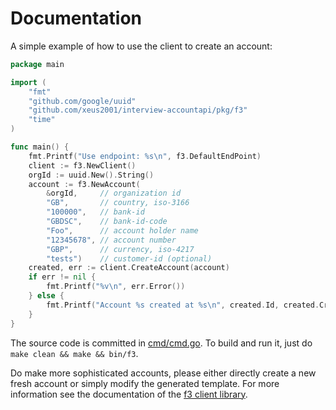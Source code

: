 # Documentation

A simple example of how to use the client to create an account:

```go
package main

import (
	"fmt"
	"github.com/google/uuid"
	"github.com/xeus2001/interview-accountapi/pkg/f3"
	"time"
)

func main() {
	fmt.Printf("Use endpoint: %s\n", f3.DefaultEndPoint)
	client := f3.NewClient()
	orgId := uuid.New().String()
	account := f3.NewAccount(
		&orgId,     // organization id
		"GB",       // country, iso-3166
		"100000",   // bank-id
		"GBDSC",    // bank-id-code
		"Foo",      // account holder name
		"12345678", // account number
		"GBP",      // currency, iso-4217
		"tests")    // customer-id (optional)
	created, err := client.CreateAccount(account)
	if err != nil {
		fmt.Printf("%v\n", err.Error())
	} else {
		fmt.Printf("Account %s created at %s\n", created.Id, created.CreatedOn.Format(time.UnixDate))
	}
}
```

The source code is committed in [cmd/cmd.go](cmd/cmd.go). To build and run it, just do `make clean && make && bin/f3`.

Do make more sophisticated accounts, please either directly create a new fresh account or simply modify the generated 
template. For more information see the documentation of the [f3 client library](./f3.md). 